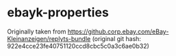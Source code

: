 # ebayk-properties

Originally taken from https://github.corp.ebay.com/eBay-Kleinanzeigen/replyts-bundle
(original git hash: 922e4cce23fe40751120ccd8cbc5c0a3c6ae0b32)

